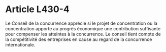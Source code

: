 # Article L430-4

Le Conseil de la concurrence apprécie si le projet de concentration ou la concentration apporte au progrès économique une contribution suffisante pour compenser les atteintes à la concurrence. Le conseil tient compte de la compétitivité des entreprises en cause au regard de la concurrence internationale.